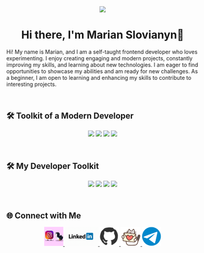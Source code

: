 <div align="center">
<img src="https://media2.giphy.com/media/v1.Y2lkPTc5MGI3NjExeDByOGNoaGlzeTVzcmZ1cWF0azg3am1nbTRrOWc1YWNpeXVkMXJxbiZlcD12MV9pbnRlcm5hbF9naWZfYnlfaWQmY3Q9dHM/qEqiI3Oq7vBkoE236M/100.webp" width="500"/>
</div>

<h1 align="center">Hi there, I'm Marian Slovianyn👋</h1>

<p>Hi! My name is Marian, and I am a self-taught frontend developer who loves
experimenting. I enjoy creating engaging and modern projects, constantly improving
my skills, and learning about new technologies. I am eager to find opportunities to
showcase my abilities and am ready for new challenges. As a beginner, I am open to
learning and enhancing my skills to contribute to interesting projects.</p>

</br>

<h2>🛠️ Toolkit of a Modern Developer</h2>

<p align="center">
  <img src="https://img.shields.io/badge/HTML5-%23E34F26.svg?&style=for-the-badge&logo=html5&logoColor=white"/>
  <img src="https://img.shields.io/badge/CSS3-%231572B6.svg?&style=for-the-badge&logo=css3&logoColor=white"/>
  <img src="https://img.shields.io/badge/JavaScript-%23F7DF1E.svg?&style=for-the-badge&logo=javascript&logoColor=black"/>
  <img src="https://img.shields.io/badge/React-%2361DAFB.svg?&style=for-the-badge&logo=react&logoColor=black"/>
</p>

</br>

<h2>🛠️ My Developer Toolkit</h2>
<p align="center">
  <img src="https://img.shields.io/badge/Git-%23F05033.svg?&style=for-the-badge&logo=git&logoColor=white"/>
  <img src="https://img.shields.io/badge/GitHub-%23181717.svg?&style=for-the-badge&logo=github&logoColor=white"/>
  <img src="https://img.shields.io/badge/Visual%20Studio%20Code-%23007ACC.svg?&style=for-the-badge&logo=visual-studio-code&logoColor=white"/>
  <img src="https://img.shields.io/badge/Figma-%23F24E1E.svg?&style=for-the-badge&logo=figma&logoColor=white"/>
</p>

</br>

<h2>🌐 Connect with Me</h2>

 <p align="center"> 
<a href="https://www.instagram.com/marian_slovianyn_dev/" target="_blank">
  <img wight="50"height="50"src="Social Media/instagram.gif"alt="Instagram"/>
</a>

<a href="www.linkedin.com/in/marian-slovianyn-556040302" target="_blank">
  <img wight="50" height="50" src="Social Media/linkedin.gif" alt="linkedin" />
</a>

<a href="https://github.com/Marian-Slovianyn" target="_blank">
  <img wight="50" height="50" src="Social Media/github.gif" alt="GitHub" />
</a>

<a href="marianslovianyn.gmail.com" target="_blank">
  <img wight="50" height="50" src="Social Media/mail-love.gif" alt="Gmail" />
</a>

<a href="@Marian_Slovianyn" target="_blank">
  <img wight="50" height="50" src="Social Media/telegram-gif.gif" alt="Telegram" />
</a>
</p>

